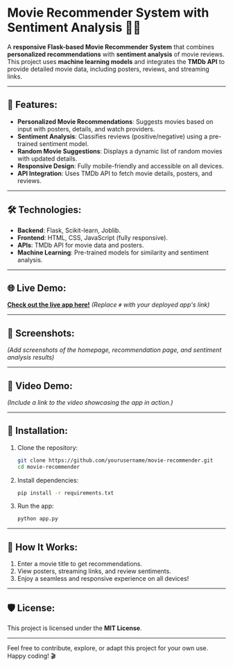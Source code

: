 # Movie Recommender System with Sentiment Analysis 🎥💬

A **responsive Flask-based Movie Recommender System** that combines **personalized recommendations** with **sentiment analysis** of movie reviews. This project uses **machine learning models** and integrates the **TMDb API** to provide detailed movie data, including posters, reviews, and streaming links.  

---

## 🚀 Features:
- **Personalized Movie Recommendations**: Suggests movies based on input with posters, details, and watch providers.  
- **Sentiment Analysis**: Classifies reviews (positive/negative) using a pre-trained sentiment model.  
- **Random Movie Suggestions**: Displays a dynamic list of random movies with updated details.  
- **Responsive Design**: Fully mobile-friendly and accessible on all devices.  
- **API Integration**: Uses TMDb API to fetch movie details, posters, and reviews.

---

## 🛠️ Technologies:
- **Backend**: Flask, Scikit-learn, Joblib.
- **Frontend**: HTML, CSS, JavaScript (fully responsive).  
- **APIs**: TMDb API for movie data and posters.  
- **Machine Learning**: Pre-trained models for similarity and sentiment analysis.  

---

## 🌐 Live Demo:
[**Check out the live app here!**](#) *(Replace `#` with your deployed app's link)*  

---

## 📸 Screenshots:
*(Add screenshots of the homepage, recommendation page, and sentiment analysis results)*  

---

## 🎥 Video Demo:
*(Include a link to the video showcasing the app in action.)*

---

## 🔧 Installation:
1. Clone the repository:  
   ```bash
   git clone https://github.com/yourusername/movie-recommender.git
   cd movie-recommender
   ```
2. Install dependencies:  
   ```bash
   pip install -r requirements.txt
   ```
3. Run the app:  
   ```bash
   python app.py
   ```

---

## 🌟 How It Works:
1. Enter a movie title to get recommendations.  
2. View posters, streaming links, and review sentiments.  
3. Enjoy a seamless and responsive experience on all devices!  

---

## 🛡️ License:
This project is licensed under the **MIT License**.  

---

Feel free to contribute, explore, or adapt this project for your own use. Happy coding! 🎬
